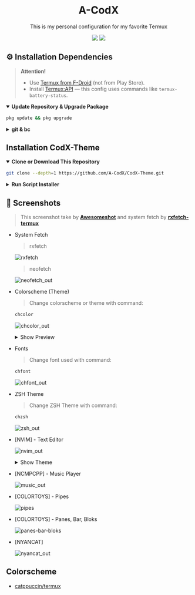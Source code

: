 <h1 align="center">A-CodX</h1>

<p align="center">This is my personal configuration for my favorite Termux</p>

<p align="center">
  <a href="./LICENSE"><img src="https://img.shields.io/badge/license-GPL-blue.svg"></a>
  <a href="https://github.com/A-CodX/A-CodX/releases"><img src="https://img.shields.io/github/release/A-CodX/A-CodX.svg"></a>
</p>

## ⚙️ Installation Dependencies

> **Attention!**
>
> - Use [Termux from F-Droid](https://f-droid.org/en/packages/com.termux/) (not from Play Store).
> - Install [Termux:API](https://f-droid.org/en/packages/com.termux.api/) — this config uses commands like `termux-battery-status`.

<details open>
<summary><strong>Update Repository & Upgrade Package</strong></summary>

```bash
pkg update && pkg upgrade
```

  </details>

  <details>
  <summary><strong>git & bc</strong></summary>

- Package `git` for cloning or downloading repository
- Package `bc` for calculate repository size which will be cloning or downloading

```bash
pkg i -y git bc
```

  </details>

## Installation CodX-Theme

  <details open>
  <summary><strong>Clone or Download This Repository</strong></summary>

```bash
git clone --depth=1 https://github.com/A-CodX/CodX-Theme.git
```

  </details>

  <details>
  <summary><strong>Run Script Installer</strong></summary>

- Move to Folder

```bash
cd CodX-Theme
```

- export variable `COLUMNS` and `LINES`

> This variable function so that the installer script can read the
> `column` and `row` widths of Termux Application so that later it
> matches the output during the installation process.

```bash
export COLUMNS LINES
```

- Execute Installer

```bash
./install.sh
```

![Error](https://user-images.githubusercontent.com/64394320/170210843-a4ee5203-2892-4083-81a8-fe89981cac80.png)

> If you get error message `Please Zoom Out`.
> Zoom Out on Termux Application then run again the script

> If the row and column widths of the application are correct,
> the script will automatically run, like this:

![banner_out](images/1750414144589.jpg)

> Then follow the installation until it's finished

  </details>

## :camera_flash: Screenshots

> This screenshot take by [**Awesomeshot**](https://github.com/mayTermux/awesomeshot) and system fetch by [**rxfetch-termux**](https://github.com/mayTermux/rxfetch-termux)

- System Fetch

  > rxfetch

  ![rxfetch](https://user-images.githubusercontent.com/64394320/170211137-554dfd78-8424-4699-876c-7483b45de068.png)

  > neofetch

  ![neofetch_out](https://user-images.githubusercontent.com/64394320/170211168-9e44dab1-7047-4f12-985c-3608b93ee033.png)

- Colorscheme (Theme)

  > Change colorscheme or theme with command:

  ```bash
  chcolor
  ```

  ![chcolor_out](https://user-images.githubusercontent.com/64394320/170211188-69f6317f-31e5-4feb-8422-3b0912ec3f8d.png)

  <details>
  <summary>Show Preview</summary>

  ![colorscheme](https://i.ibb.co/4Vjdk89/out2.png)

  </details>

- Fonts

  > Change font used with command:

  ```bash
  chfont
  ```

  ![chfont_out](https://user-images.githubusercontent.com/64394320/170211200-74ffac55-3181-4b43-9faa-a076ba847a70.png)

- ZSH Theme

  > Change ZSH Theme with command:

  ```bash
  chzsh
  ```

  ![zsh_out](https://user-images.githubusercontent.com/64394320/170211230-059d59be-376b-440c-9fb9-ea3750c983b9.png)

- [NVIM] - Text Editor

  ![nvim_out](https://user-images.githubusercontent.com/64394320/170211252-e11d41cf-7674-40e5-b1f8-11ac3320a83f.png)

  <details>
  <summary>Show Theme</summary>

  ![NvChad Theme](https://i.ibb.co/6DqyPqT/final-text-editor.png)

  </details>

- [NCMPCPP] - Music Player

  ![music_out](https://user-images.githubusercontent.com/64394320/170211279-a26d0f0e-1cf8-4b8b-ae21-8a1a79515574.png)

- [COLORTOYS] - Pipes

  ![pipes](https://user-images.githubusercontent.com/66439853/178114136-25a80169-2413-4a92-ac4b-e0df649da5f2.png)

- [COLORTOYS] - Panes, Bar, Bloks

  ![panes-bar-bloks](https://user-images.githubusercontent.com/66439853/178114094-1e1a9956-46f9-446b-a527-86b61e9c77e0.png)

- [NYANCAT]

  ![nyancat_out](https://user-images.githubusercontent.com/64394320/170211265-40e42967-1aee-40ad-9a39-11e9a45139ee.png)

## Colorscheme

- [catppuccin/termux](https://github.com/catppuccin/termux)
